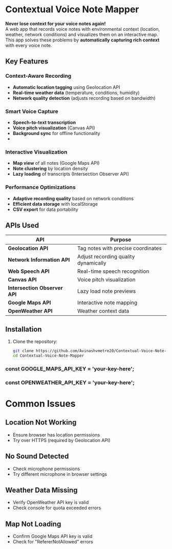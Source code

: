 # Contextual Voice Note Mapper

**Never lose context for your voice notes again!**  
A web app that records voice notes with environmental context (location, weather, network conditions) and visualizes them on an interactive map.
This app solves these problems by **automatically capturing rich context** with every voice note.

## Key Features

### Context-Aware Recording
- **Automatic location tagging** using Geolocation API
- **Real-time weather data** (temperature, conditions, humidity)
- **Network quality detection** (adjusts recording based on bandwidth)

### Smart Voice Capture
- **Speech-to-text transcription**
- **Voice pitch visualization** (Canvas API)
- **Background sync** for offline functionality
- 

### Interactive Visualization
- **Map view** of all notes (Google Maps API)
- **Note clustering** by location density
- **Lazy loading** of transcripts (Intersection Observer API)

### Performance Optimizations
- **Adaptive recording quality** based on network conditions
- **Efficient data storage** with localStorage
- **CSV export** for data portability

## APIs Used

| API | Purpose |
|------|---------|
| **Geolocation API** | Tag notes with precise coordinates |
| **Network Information API** | Adjust recording quality dynamically |
| **Web Speech API** | Real-time speech recognition |
| **Canvas API** | Voice pitch visualization |
| **Intersection Observer API** | Lazy load note previews |
| **Google Maps API** | Interactive note mapping |
| **OpenWeather API** | Weather context data |

## Installation

1. Clone the repository:
   ```bash
   git clone https://github.com/Avinashvmetre20/Contextual-Voice-Note-Mapper
   cd Contextual-Voice-Note-Mapper


### const GOOGLE_MAPS_API_KEY = 'your-key-here';
### const OPENWEATHER_API_KEY = 'your-key-here';


# Common Issues

## Location Not Working
- Ensure browser has location permissions
- Try over HTTPS (required by Geolocation API)

## No Sound Detected
- Check microphone permissions
- Try different microphone in browser settings

## Weather Data Missing
- Verify OpenWeather API key is valid
- Check console for quota exceeded errors

## Map Not Loading
- Confirm Google Maps API key is valid
- Check for "RefererNotAllowed" errors
